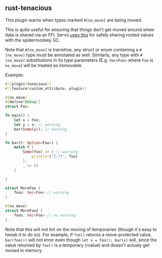 ## rust-tenacious


This plugin warns when types marked `#[no_move]` are being moved.

This is quite useful for ensuring that things don't get moved around when data is shared via an FFI. Servo [uses this](https://github.com/servo/servo/pull/5855) for safely sharing rooted values with the spidermonkey GC.

Note that `#[no_move]` is transitive, any struct or enum containing a `#[no_move]` type
must be annotated as well. Similarly, any type with `#[no_move]` substitutions in its type parameters
(E.g. `Vec<Foo>` where `Foo` is `no_move`) will be treated as immovable.

Example:


```rust
#![plugin(tenacious)]
#![feature(custom_attribute, plugin)]

#[no_move]
#[derive(Debug)]
struct Foo;

fn main() {
    let x = Foo;
    let y = x; // warning
    bar(Some(y)); // warning   
}

fn bar(t: Option<Foo>) {
    match t {
        Some(foo) => { // warning
            println!("{:?}", foo)
        },
        _ => ()
    }

}

struct MoreFoo {
    foos: Vec<Foo> // warning
}

#[no_move]
struct MoreFoo2 {
    foos: Vec<Foo> // no warning
}
```


Note that this will not lint on the moving of temporaries (though it's easy to tweak it to do so). For example, if `foo()` returns a move-protected value, `bar(foo())` will not error even though `let x = foo(); bar(x)` will, since the value returned by `foo()` is a temporary (rvalue) and doesn't actualy get moved in memory.
